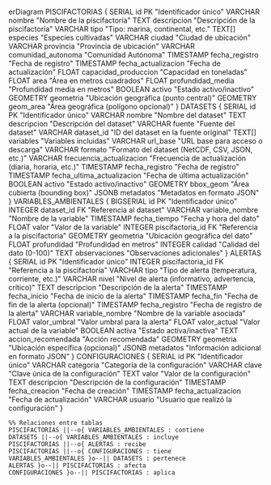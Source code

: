 erDiagram
    PISCIFACTORIAS {
        SERIAL id PK "Identificador único"
        VARCHAR nombre "Nombre de la piscifactoría"
        TEXT descripcion "Descripción de la piscifactoría"
        VARCHAR tipo "Tipo: marina, continental, etc."
        TEXT[] especies "Especies cultivadas"
        VARCHAR ciudad "Ciudad de ubicación"
        VARCHAR provincia "Provincia de ubicación"
        VARCHAR comunidad_autonoma "Comunidad Autónoma"
        TIMESTAMP fecha_registro "Fecha de registro"
        TIMESTAMP fecha_actualizacion "Fecha de actualización"
        FLOAT capacidad_produccion "Capacidad en toneladas"
        FLOAT area "Área en metros cuadrados"
        FLOAT profundidad_media "Profundidad media en metros"
        BOOLEAN activo "Estado activo/inactivo"
        GEOMETRY geometria "Ubicación geográfica (punto central)"
        GEOMETRY geom_area "Área geográfica (polígono opcional)"
    }
    DATASETS {
        SERIAL id PK "Identificador único"
        VARCHAR nombre "Nombre del dataset"
        TEXT descripcion "Descripción del dataset"
        VARCHAR fuente "Fuente del dataset"
        VARCHAR dataset_id "ID del dataset en la fuente original"
        TEXT[] variables "Variables incluidas"
        VARCHAR url_base "URL base para acceso o descarga"
        VARCHAR formato "Formato del dataset (NetCDF, CSV, JSON, etc.)"
        VARCHAR frecuencia_actualizacion "Frecuencia de actualización (diaria, horaria, etc.)"
        TIMESTAMP fecha_registro "Fecha de registro"
        TIMESTAMP fecha_ultima_actualizacion "Fecha de última actualización"
        BOOLEAN activo "Estado activo/inactivo"
        GEOMETRY bbox_geom "Área cubierta (bounding box)"
        JSONB metadatos "Metadatos en formato JSON"
    }
    VARIABLES_AMBIENTALES {
        BIGSERIAL id PK "Identificador único"
        INTEGER dataset_id FK "Referencia al dataset"
        VARCHAR variable_nombre "Nombre de la variable"
        TIMESTAMP fecha_tiempo "Fecha y hora del dato"
        FLOAT valor "Valor de la variable"
        INTEGER piscifactoria_id FK "Referencia a la piscifactoría"
        GEOMETRY geometria "Ubicación geográfica del dato"
        FLOAT profundidad "Profundidad en metros"
        INTEGER calidad "Calidad del dato (0-100)"
        TEXT observaciones "Observaciones adicionales"
    }
    ALERTAS {
        SERIAL id PK "Identificador único"
        INTEGER piscifactoria_id FK "Referencia a la piscifactoría"
        VARCHAR tipo "Tipo de alerta (temperatura, corriente, etc.)"
        VARCHAR nivel "Nivel de alerta (informativo, advertencia, crítico)"
        TEXT descripcion "Descripción de la alerta"
        TIMESTAMP fecha_inicio "Fecha de inicio de la alerta"
        TIMESTAMP fecha_fin "Fecha de fin de la alerta (opcional)"
        TIMESTAMP fecha_registro "Fecha de registro de la alerta"
        VARCHAR variable_nombre "Nombre de la variable asociada"
        FLOAT valor_umbral "Valor umbral para la alerta"
        FLOAT valor_actual "Valor actual de la variable"
        BOOLEAN activa "Estado activa/inactiva"
        TEXT accion_recomendada "Acción recomendada"
        GEOMETRY geometria "Ubicación específica (opcional)"
        JSONB metadatos "Información adicional en formato JSON"
    }
    CONFIGURACIONES {
        SERIAL id PK "Identificador único"
        VARCHAR categoria "Categoría de la configuración"
        VARCHAR clave "Clave única de la configuración"
        TEXT valor "Valor de la configuración"
        TEXT descripcion "Descripción de la configuración"
        TIMESTAMP fecha_creacion "Fecha de creación"
        TIMESTAMP fecha_actualizacion "Fecha de actualización"
        VARCHAR usuario "Usuario que realizó la configuración"
    }

    %% Relaciones entre tablas
    PISCIFACTORIAS ||--o{ VARIABLES_AMBIENTALES : contiene
    DATASETS ||--o{ VARIABLES_AMBIENTALES : incluye
    PISCIFACTORIAS ||--o{ ALERTAS : recibe
    PISCIFACTORIAS ||--o{ CONFIGURACIONES : tiene
    VARIABLES_AMBIENTALES }o--|| DATASETS : pertenece
    ALERTAS }o--|| PISCIFACTORIAS : afecta
    CONFIGURACIONES }o--|| PISCIFACTORIAS : aplica
